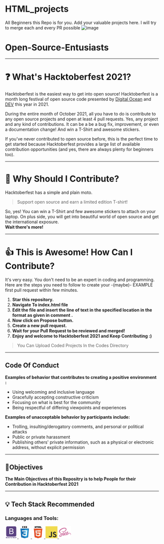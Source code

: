 # HTML_projects
All Beginners this Repo is for you. Add your valuable projects here. I will try to merge each and every PR possible
![image](https://user-images.githubusercontent.com/93022370/138541362-d997cf92-f32f-430e-a3b5-34c21dd8eb67.png)
# Open-Source-Entusiasts

---

# ❓ What's Hacktoberfest 2021?

Hacktoberfest is the easiest way to get into open source! Hacktoberfest is a month long festival of open source code presented by [Digital Ocean](https://www.digitalocean.com/) and [DEV](https://www.dev.to/) this year in 2021.

During the entire month of October 2021, all you have to do is contribute to any open source projects and open at least 4 pull requests. Yes, any project and any kind of contributions. It can be a be a bug fix, improvement, or even a documentation change! And win a T-Shirt and awesome stickers.

If you’ve never contributed to open source before, this is the perfect time to get started because Hacktoberfest provides a large list of available contribution opportunities (and yes, there are always plenty for beginners too).

---

# 👕 Why Should I Contribute?

Hacktoberfest has a simple and plain moto.

> Support open source and earn a limited edition T-shirt!

So, yes! You can win a T-Shirt and few awesome stickers to attach on your laptop. On plus side, you will get into beautiful world of open source and get the international exposure.  
**Wait there's more!**


---

# 👍 This is Awesome! How Can I Contribute?

It's very easy. You don't need to be an expert in coding and programming. Here are the steps you need to follow to create your -(maybe)- EXAMPLE first pull request within few minutes.
1. **Star this repository.**
2. **Navigate To index.html file**
3. **Edit the file and insert the line of text in the specified location in the format as given in comment .**
4. **Now click on Propose button.**
5. **Create a new pull request.**
6. **Wait for your Pull Request to be reviewed and merged!**
7. **Enjoy and welcome to Hacktoberfest 2021 and Keep Contributing :)**

> You Can Upload Coded Projects In the Codes Directory 


---
## Code Of Conduct
**Examples of behavior that contributes to creating a positive environment :**
- Using welcoming and inclusive language
- Gracefully accepting constructive criticism
- Focusing on what is best for the community
- Being respectful of differing viewpoints and experiences



**Examples of unacceptable behavior by participants include:**
- Trolling, insulting/derogatory comments, and personal or political attacks
- Public or private harassment
- Publishing others' private information, such as a physical or electronic address, without explicit permission
---

## 🎯Objectives
**The Main Objectives of this Repositry is to help People for their Contribution in Hacktoberfest 2021**

---
## 💡 Tech Stack Recommended
<h3 align="left">Languages and Tools:</h3>
<p align="left"> <a href="https://getbootstrap.com" target="_blank"> <img src="https://raw.githubusercontent.com/devicons/devicon/master/icons/bootstrap/bootstrap-plain-wordmark.svg" alt="bootstrap" width="40" height="40"/> </a> <a href="https://www.w3schools.com/css/" target="_blank"> <img src="https://raw.githubusercontent.com/devicons/devicon/master/icons/css3/css3-original-wordmark.svg" alt="css3" width="40" height="40"/> </a> <a href="https://www.w3.org/html/" target="_blank"> <img src="https://raw.githubusercontent.com/devicons/devicon/master/icons/html5/html5-original-wordmark.svg" alt="html5" width="40" height="40"/> </a> <a href="https://developer.mozilla.org/en-US/docs/Web/JavaScript" target="_blank"> <img src="https://raw.githubusercontent.com/devicons/devicon/master/icons/javascript/javascript-original.svg" alt="javascript" width="40" height="40"/> </a> <a href="https://sass-lang.com" target="_blank"> <img src="https://raw.githubusercontent.com/devicons/devicon/master/icons/sass/sass-original.svg" alt="sass" width="40" height="40"/> </a> </p>
